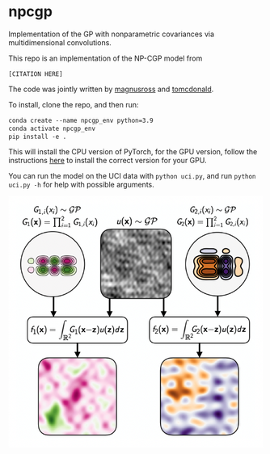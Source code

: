 # npcgp



Implementation of the GP with nonparametric covariances via multidimensional convolutions.

This repo is an implementation of the NP-CGP model from

```
[CITATION HERE]
```

The code was jointly written by [magnusross](https://github.com/magnusross) and [tomcdonald](https://github.com/tomcdonald).


To install, clone the repo, and then run:

```
conda create --name npcgp_env python=3.9
conda activate npcgp_env
pip install -e .
```
This will install the CPU version of PyTorch, for the GPU version, follow the instructions [here](https://pytorch.org/get-started/locally/) to install the correct version for your GPU. 

You can run the model on the UCI data with `python uci.py`, and run `python uci.py -h` for help with possible arguments. 

![Diagram of the NP-CGP](model_diagram.png)